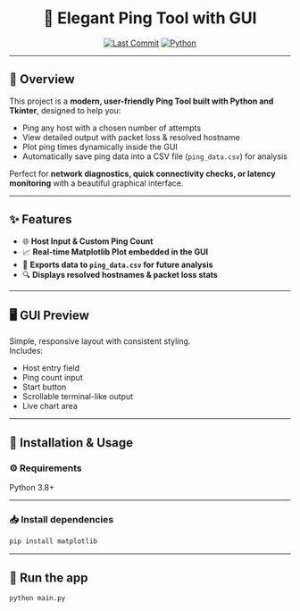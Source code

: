 <div align="center">

# 🎯 Elegant Ping Tool with GUI

[![Last Commit](https://img.shields.io/github/last-commit/Muhammad-Ahmed-Rayyan/Ping-Tool-with-GUI)](https://github.com/Muhammad-Ahmed-Rayyan/Ping-Tool-with-GUI/commits/main)
[![Python](https://img.shields.io/badge/Python-100%25-blue)](https://www.python.org/)

</div>

---

## 🚀 Overview

This project is a **modern, user-friendly Ping Tool built with Python and Tkinter**, designed to help you:

- Ping any host with a chosen number of attempts  
- View detailed output with packet loss & resolved hostname  
- Plot ping times dynamically inside the GUI  
- Automatically save ping data into a CSV file (`ping_data.csv`) for analysis

Perfect for **network diagnostics, quick connectivity checks, or latency monitoring** with a beautiful graphical interface.

---

## ✨ Features

- 🌐 **Host Input & Custom Ping Count**  
- 📈 **Real-time Matplotlib Plot embedded in the GUI**  
- 💾 **Exports data to `ping_data.csv` for future analysis**  
- 🔍 **Displays resolved hostnames & packet loss stats**  

---

## 🖥️ GUI Preview


Simple, responsive layout with consistent styling.  
Includes:
- Host entry field
- Ping count input
- Start button
- Scrollable terminal-like output
- Live chart area

---

## 🔧 Installation & Usage

### ⚙️ Requirements
Python 3.8+

---

### 📥 Install dependencies

```bash
pip install matplotlib
```

---

## 🚀 Run the app
```bash
python main.py
```
